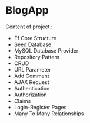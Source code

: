 # BlogApp
Content of project :
- Ef Core Structure
- Seed Database
- MySQL Database Provider
- Repository Pattern
- CRUD
- URL Parameter
- Add Comment
- AJAX Request
- Authentication
- Authorization
- Claims
- Login-Register Pages
- Many To Many Relationships
